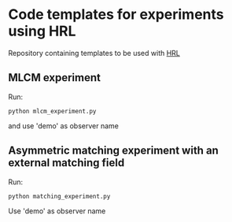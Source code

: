 # Code templates for experiments using HRL

Repository containing templates to be used with [HRL](https://github.com/computational-psychology/hrl)


## MLCM experiment

Run:  

```
python mlcm_experiment.py
```

and use 'demo' as observer name



## Asymmetric matching experiment with an external matching field

Run:
```
python matching_experiment.py
```
Use 'demo' as observer name


